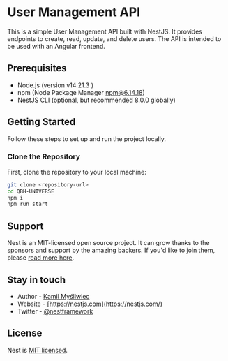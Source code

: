 # User Management API

This is a simple User Management API built with NestJS. It provides endpoints to create, read, update, and delete users. The API is intended to be used with an Angular frontend.

## Prerequisites

- Node.js (version v14.21.3 )
- npm (Node Package Manager npm@6.14.18)
- NestJS CLI (optional, but recommended 8.0.0 globally)

## Getting Started

Follow these steps to set up and run the project locally.

### Clone the Repository

First, clone the repository to your local machine:

```bash
git clone <repository-url>
cd QBH-UNIVERSE
npm i 
npm run start
```

## Support

Nest is an MIT-licensed open source project. It can grow thanks to the sponsors and support by the amazing backers. If you'd like to join them, please [read more here](https://docs.nestjs.com/support).

## Stay in touch

- Author - [Kamil Myśliwiec](https://kamilmysliwiec.com)
- Website - [https://nestjs.com](https://nestjs.com/)
- Twitter - [@nestframework](https://twitter.com/nestframework)

## License

Nest is [MIT licensed](LICENSE).
